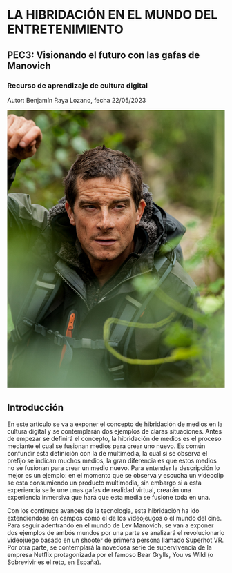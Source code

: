 # LA HIBRIDACIÓN EN EL MUNDO DEL ENTRETENIMIENTO
## PEC3: Visionando el futuro con las gafas de Manovich
### Recurso de aprendizaje de cultura digital

Autor: Benjamín Raya Lozano, fecha 22/05/2023

![Bear Grylls](https://github.com/minibenji/PEC3_Manovich_Reloaded/blob/main/29112557790_3c7b9eaa0e_o.jpg?raw=true)
## Introducción

En este artículo se va a exponer el concepto de hibridación de medios en la cultura digital y se contemplarán dos ejemplos de claras situaciones. Antes de empezar se definirá el concepto, la hibridación de medios es el proceso mediante el cual se fusionan medios para crear uno nuevo. Es común confundir esta definición con la de multimedia, la cual si se observa el prefijo se indican muchos medios, la gran diferencia es que estos medios no se fusionan para crear un medio nuevo. Para entender la descripción lo mejor es un ejemplo: en el momento que se observa y escucha un videoclip se esta consumiendo un producto multimedia, sin embargo si a esta experiencia se le une unas gafas de realidad virtual, crearán una experiencia inmersiva que hará que esta media se fusione toda en una.

Con los continuos avances de la tecnologia, esta hibridación ha ido extendiendose en campos como el de los videojeugos o el mundo del cine. Para seguir adentrando en el mundo de Lev Manovich, se van a exponer dos ejemplos de ambós mundos por una parte se analizará el revolucionario videojuego basado en un shooter de primera persona llamado Superhot VR. Por otra parte, se contemplará la novedosa serie de supervivencia de la empresa Netflix protagonizada por el famoso Bear Grylls, You vs Wild (o Sobrevivir es el reto, en España).

